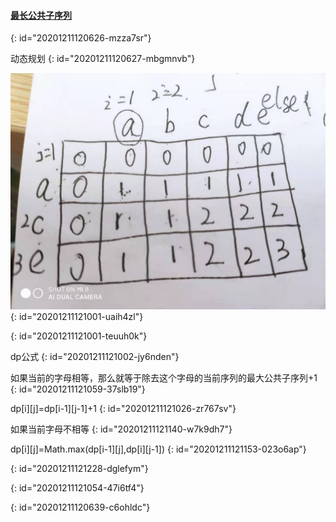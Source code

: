 #### [最长公共子序列](https://leetcode-cn.com/problems/longest-common-subsequence/)
{: id="20201211120626-mzza7sr"}

动态规划
{: id="20201211120627-mbgmnvb"}

![最长公共子序列.jpg](assets/20201211121008-su0n8pa-最长公共子序列.jpg)
{: id="20201211121001-uaih4zl"}

{: id="20201211121001-teuuh0k"}

dp公式
{: id="20201211121002-jy6nden"}

如果当前的字母相等，那么就等于除去这个字母的当前序列的最大公共子序列+1
{: id="20201211121059-37slb19"}

dp[i][j]=dp[i-1][j-1]+1
{: id="20201211121026-zr767sv"}

如果当前字母不相等
{: id="20201211121140-w7k9dh7"}

dp[i][j]=Math.max(dp[i-1][j],dp[i][j-1])
{: id="20201211121153-023o6ap"}

{: id="20201211121228-dglefym"}

{: id="20201211121054-47i6tf4"}

{: id="20201211120639-c6ohldc"}
